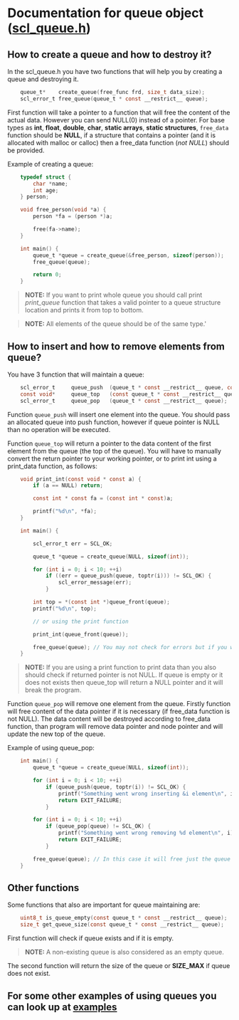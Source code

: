 # Documentation for queue object ([scl_queue.h](../src/include/scl_queue.h))

## How to create a queue and how to destroy it?

In the scl_queue.h you have two functions that will help you by creating a queue and destroying it.

```C
    queue_t*    create_queue(free_func frd, size_t data_size);
    scl_error_t free_queue(queue_t * const __restrict__ queue);
```

First function will take a pointer to a function that will free the content of the actual data. However you can send NULL(0) instead of a pointer. For base types as **int**, **float**, **double**, **char**, **static arrays**, **static structures**, `free_data` function should be **NULL**, if a structure that contains a pointer (and it is allocated with malloc or calloc) then a free_data function (*not NULL*) should be provided.

Example of creating a queue:

```C
    typedef struct {
        char *name;
        int age;
    } person;

    void free_person(void *a) {
        person *fa = (person *)a;

        free(fa->name);
    }

    int main() {
        queue_t *queue = create_queue(&free_person, sizeof(person));
        free_queue(queue);

        return 0;
    }
```

>**NOTE:** If you want to print whole queue you should call print *print_queue* function that takes a valid pointer to a queue structure location and prints it from top to bottom.

>**NOTE:** All elements of the queue should be of the same type.'

## How to insert and how to remove elements from queue?

You have 3 function that will maintain a queue:

```C
    scl_error_t     queue_push  (queue_t * const __restrict__ queue, const void * __restrict__ data);
    const void*     queue_top   (const queue_t * const __restrict__ queue);
    scl_error_t     queue_pop   (queue_t * const __restrict__ queue);
```

Function `queue_push` will insert one element into the queue. You should pass an allocated queue into push function, however if queue pointer is NULL than no operation will be executed.

Function `queue_top` will return a pointer to the data content of the first element from the queue (the top of the queue). You will have to manually convert the return pointer to your working pointer, or to print int using a print_data function, as follows:

```C
    void print_int(const void * const a) {
        if (a == NULL) return;

        const int * const fa = (const int * const)a;

        printf("%d\n", *fa);
    }

    int main() {

        scl_error_t err = SCL_OK;

        queue_t *queue = create_queue(NULL, sizeof(int));

        for (int i = 0; i < 10; ++i)
            if ((err = queue_push(queue, toptr(i))) != SCL_OK) {
                scl_error_message(err);
            }

        int top = *(const int *)queue_front(queue);
        printf("%d\n", top);

        // or using the print function

        print_int(queue_front(queue));

        free_queue(queue); // You may not check for errors but if you want go on
    }
```

>**NOTE:** If you are using a print function to print data than you also should check if returned pointer is not NULL. If queue is empty or it does not exists then queue_top will return a NULL pointer and it will break the program.

Function `queue_pop` will remove one element from the queue. Firstly function will free content of the data pointer if it is necessary (if free_data function is not NULL). The data content will be destroyed according to free_data function, than program will remove data pointer and node pointer and will update the new top of the queue.

Example of using queue_pop:

```C
    int main() {
        queue_t *queue = create_queue(NULL, sizeof(int));

        for (int i = 0; i < 10; ++i)
            if (queue_push(queue, toptr(i)) != SCL_OK) {
                printf("Something went wrong inserting &i element\n", i);
                return EXIT_FAILURE;
            }

        for (int i = 0; i < 10; ++i)
            if (queue_pop(queue) != SCL_OK) {
                printf("Something went wrong removing %d element\n", i);
                return EXIT_FAILURE;
            }

        free_queue(queue); // In this case it will free just the queue structure
    }
```

## Other functions

Some functions that also are important for queue maintaining are:

```C
    uint8_t is_queue_empty(const queue_t * const __restrict__ queue);
    size_t get_queue_size(const queue_t * const __restrict__ queue);
```

First function will check if queue exists and if it is empty.

>**NOTE:** A non-existing queue is also considered as an empty queue.

The second function will return the size of the queue or **SIZE_MAX** if queue does not exist.

## For some other examples of using queues you can look up at [examples](../examples/queue/)
